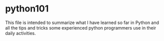 # python101

This file is intended to summarize what I have learned so far in Python and all the tips and tricks some experienced python programmers use in their daily activities.
